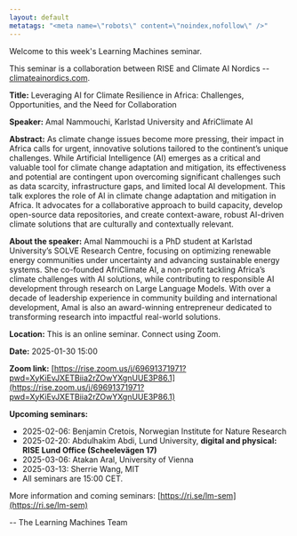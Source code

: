 ```yaml
---
layout: default
metatags: "<meta name=\"robots\" content=\"noindex,nofollow\" />"
---
```

 
Welcome to this week's Learning Machines seminar.

This seminar is a collaboration between RISE and Climate AI Nordics -- [climateainordics.com](https://climateainordics.com/).

**Title:** Leveraging AI for Climate Resilience in Africa: Challenges, Opportunities, and the Need for Collaboration

**Speaker:** Amal Nammouchi, Karlstad University and AfriClimate AI

**Abstract:** As climate change issues become more pressing, their impact in Africa calls for urgent, innovative solutions tailored to the continent’s unique challenges. While Artificial Intelligence (AI) emerges as a critical and valuable tool for climate change adaptation and mitigation, its effectiveness and potential are contingent upon overcoming significant challenges such as data scarcity, infrastructure gaps, and limited local AI development. This talk explores the role of AI in climate change adaptation and mitigation in Africa. It advocates for a collaborative approach to build capacity, develop open-source data repositories, and create context-aware, robust AI-driven climate solutions that are culturally and contextually relevant.

**About the speaker:** Amal Nammouchi is a PhD student at Karlstad University’s SOLVE Research Centre, focusing on optimizing renewable energy communities under uncertainty and advancing sustainable energy systems. She co-founded AfriClimate AI, a non-profit tackling Africa’s climate challenges with AI solutions, while contributing to responsible AI development through research on Large Language Models. With over a decade of leadership experience in community building and international development, Amal is also an award-winning entrepreneur dedicated to transforming research into impactful real-world solutions.

**Location:** This is an online seminar. Connect using Zoom.

**Date:** 2025-01-30 15:00

**Zoom link:** [https://rise.zoom.us/j/69691371971?pwd=XyKiEvJXETBiia2rZOwYXgnUUE3P86.1](https://rise.zoom.us/j/69691371971?pwd=XyKiEvJXETBiia2rZOwYXgnUUE3P86.1)

**Upcoming seminars:**

* 2025-02-06: Benjamin Cretois, Norwegian Institute for Nature Research
* 2025-02-20: Abdulhakim Abdi, Lund University, **digital and physical: RISE Lund Office (Scheelevägen 17)**
* 2025-03-06: Atakan Aral, University of Vienna
* 2025-03-13: Sherrie Wang, MIT
* All seminars are 15:00 CET.

More information and coming seminars: [https://ri.se/lm-sem](https://ri.se/lm-sem)

-- The Learning Machines Team


